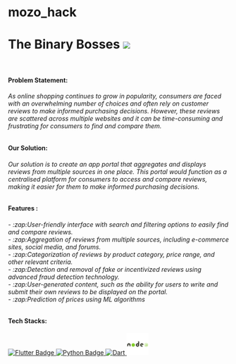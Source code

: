 # mozo_hack

<h1>The Binary Bosses
 <img src="https://media.giphy.com/media/hvRJCLFzcasrR4ia7z/giphy.gif" width="30px"/>
</h1>
<br>
<h4 >
 Problem Statement:
</h4>

<h6>
As online shopping continues to grow in popularity, consumers are
faced with an overwhelming number of choices and often rely on customer reviews to make
informed purchasing decisions. However, these reviews are scattered across multiple
websites and it can be time-consuming and frustrating for consumers to find and compare
them.
</h6>

<h4 >
 <h4 >

Our Solution:

</h4>



<h6>

Our solution is to create an app portal that aggregates and displays reviews from multiple sources in one place. This portal would function as a centralised platform for consumers to access and compare reviews, making it easier for them to make informed purchasing decisions.

</h6>



<h4 >
 Features :
</h4>

<h6>
- :zap:User-friendly interface with search and filtering options to easily find and compare
reviews.
<br>
- :zap:Aggregation of reviews from multiple sources, including e-commerce sites, social
media, and forums.
<br>
- :zap:Categorization of reviews by product category, price range, and other relevant
criteria.
<br>
- :zap:Detection and removal of fake or incentivized reviews using advanced fraud
detection technology.
<br>
- :zap:User-generated content, such as the ability for users to write and submit their own
reviews to be displayed on the portal.
<br>
- :zap:Prediction of prices using ML algorithms
<br>
</h6>

<h4 >
 Tech Stacks:
</h4>



<div id="badges">
  <a href="#">
    <img src="https://cdn-icons-png.flaticon.com/512/2882/2882487.png" alt="Flutter Badge" style="width:50px; height:50px/>
  </a>
  <br>
  <a href="#">
    <img src="https://cdn-icons-png.flaticon.com/512/5968/5968350.png" alt="Python Badge" style="width:50px; height:50px/>
  </a>
  <br>
  <a href="#">
    <img src="https://avatars.githubusercontent.com/u/1609975?s=280&v=4" alt="Dart" style="width:50px; height:50px/>
  </a>
  <br>
  <a href="#">
    <img src="https://raw.githubusercontent.com/devicons/devicon/master/icons/nodejs/nodejs-original-wordmark.svg" alt="node" style="width:50px; height:50px/>
  </a>
 <br>
  <a href="#">
    <img src="https://raw.githubusercontent.com/devicons/devicon/master/icons/nodejs/nodejs-original-wordmark.svg" alt="node" style="width:50px; height:50px/>
  </a>
                                 
  
</div>

